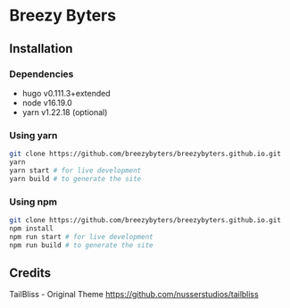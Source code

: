 # Breezy Byters
## Installation

### Dependencies
- hugo v0.111.3+extended
- node v16.19.0
- yarn v1.22.18 (optional)

### Using yarn
```bash
git clone https://github.com/breezybyters/breezybyters.github.io.git
yarn 
yarn start # for live development
yarn build # to generate the site
```

### Using npm
```bash
git clone https://github.com/breezybyters/breezybyters.github.io.git
npm install
npm run start # for live development
npm run build # to generate the site
```

## Credits
TailBliss - Original Theme
https://github.com/nusserstudios/tailbliss
